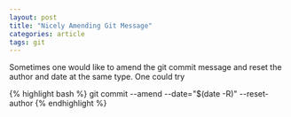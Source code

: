 ```yaml
---
layout: post
title: "Nicely Amending Git Message"
categories: article
tags: git
---
```


Sometimes one would like to amend the git commit message and reset the author
and date at the same type. One could try

{% highlight bash %}
git commit --amend --date="$(date -R)" --reset-author
{% endhighlight %}
